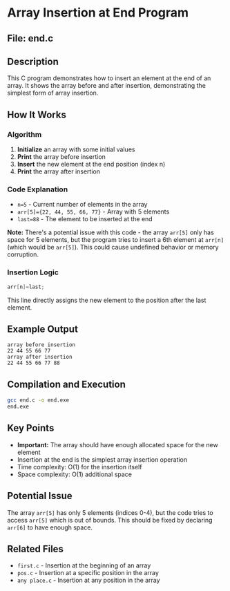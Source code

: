 # Array Insertion at End Program

## File: end.c

## Description
This C program demonstrates how to insert an element at the end of an array. It shows the array before and after insertion, demonstrating the simplest form of array insertion.

## How It Works

### Algorithm
1. **Initialize** an array with some initial values
2. **Print** the array before insertion
3. **Insert** the new element at the end position (index n)
4. **Print** the array after insertion

### Code Explanation
- `n=5` - Current number of elements in the array
- `arr[5]={22, 44, 55, 66, 77}` - Array with 5 elements
- `last=88` - The element to be inserted at the end

**Note:** There's a potential issue with this code - the array `arr[5]` only has space for 5 elements, but the program tries to insert a 6th element at `arr[n]` (which would be `arr[5]`). This could cause undefined behavior or memory corruption.

### Insertion Logic
```c
arr[n]=last;
```
This line directly assigns the new element to the position after the last element.

## Example Output
```
array before insertion
22 44 55 66 77 
array after insertion
22 44 55 66 77 88 
```

## Compilation and Execution
```bash
gcc end.c -o end.exe
end.exe
```

## Key Points
- **Important:** The array should have enough allocated space for the new element
- Insertion at the end is the simplest array insertion operation
- Time complexity: O(1) for the insertion itself
- Space complexity: O(1) additional space

## Potential Issue
The array `arr[5]` has only 5 elements (indices 0-4), but the code tries to access `arr[5]` which is out of bounds. This should be fixed by declaring `arr[6]` to have enough space.

## Related Files
- `first.c` - Insertion at the beginning of an array
- `pos.c` - Insertion at a specific position in the array
- `any place.c` - Insertion at any position in the array
